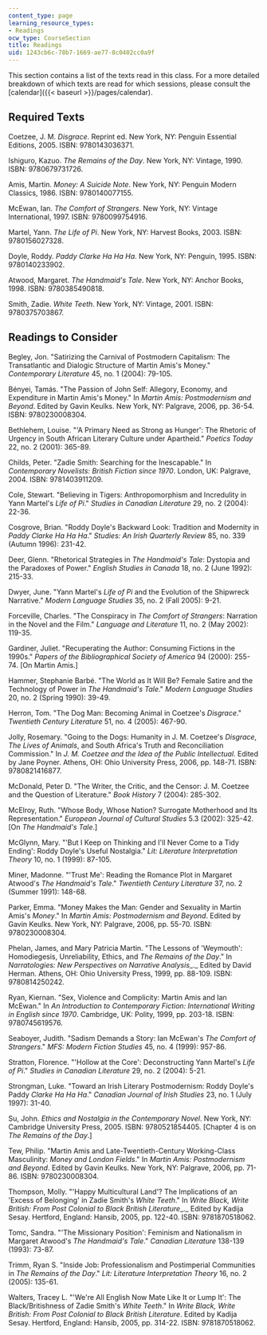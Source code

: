 ```yaml
---
content_type: page
learning_resource_types:
- Readings
ocw_type: CourseSection
title: Readings
uid: 1243cb6c-78b7-1669-ae77-8c0402cc0a9f
---
```


This section contains a list of the texts read in this class. For a more detailed breakdown of which texts are read for which sessions, please consult the [calendar]({{< baseurl >}}/pages/calendar).

Required Texts
--------------

Coetzee, J. M. _Disgrace_. Reprint ed. New York, NY: Penguin Essential Editions, 2005. ISBN: 9780143036371.

Ishiguro, Kazuo. _The Remains of the Day_. New York, NY: Vintage, 1990. ISBN: 9780679731726.

Amis, Martin. _Money: A Suicide Note_. New York, NY: Penguin Modern Classics, 1986. ISBN: 9780140077155.

McEwan, Ian. _The Comfort of Strangers_. New York, NY: Vintage International, 1997. ISBN: 9780099754916.

Martel, Yann. _The Life of Pi_. New York, NY: Harvest Books, 2003. ISBN: 9780156027328.

Doyle, Roddy. _Paddy Clarke Ha Ha Ha_. New York, NY: Penguin, 1995. ISBN: 9780140233902.

Atwood, Margaret. _The Handmaid's Tale_. New York, NY: Anchor Books, 1998. ISBN: 9780385490818.

Smith, Zadie. _White Teeth_. New York, NY: Vintage, 2001. ISBN: 9780375703867.

Readings to Consider
--------------------

Begley, Jon. "Satirizing the Carnival of Postmodern Capitalism: The Transatlantic and Dialogic Structure of Martin Amis's Money." _Contemporary Literature_ 45, no. 1 (2004): 79-105.

Bényei, Tamás. "The Passion of John Self: Allegory, Economy, and Expenditure in Martin Amis's Money." In _Martin Amis: Postmodernism and Beyond_. Edited by Gavin Keulks. New York, NY: Palgrave, 2006, pp. 36-54. ISBN: 9780230008304.

Bethlehem, Louise. "'A Primary Need as Strong as Hunger': The Rhetoric of Urgency in South African Literary Culture under Apartheid." _Poetics Today_ 22, no. 2 (2001): 365-89.

Childs, Peter. "Zadie Smith: Searching for the Inescapable." In _Contemporary Novelists: British Fiction since 1970_. London, UK: Palgrave, 2004. ISBN: 9781403911209.

Cole, Stewart. "Believing in Tigers: Anthropomorphism and Incredulity in Yann Martel's _Life of Pi_." _Studies in Canadian Literature_ 29, no. 2 (2004): 22-36.

Cosgrove, Brian. "Roddy Doyle's Backward Look: Tradition and Modernity in _Paddy Clarke Ha Ha Ha_." _Studies: An Irish Quarterly Review_ 85, no. 339 (Autumn 1996): 231-42.

Deer, Glenn. "Rhetorical Strategies in _The Handmaid's Tale_: Dystopia and the Paradoxes of Power." _English Studies in Canada_ 18, no. 2 (June 1992): 215-33.

Dwyer, June. "Yann Martel's _Life of Pi_ and the Evolution of the Shipwreck Narrative." _Modern Language Studies_ 35, no. 2 (Fall 2005): 9-21.

Forceville, Charles. "The Conspiracy in _The Comfort of Strangers_: Narration in the Novel and the Film." _Language and Literature_ 11, no. 2 (May 2002): 119-35.

Gardiner, Juliet. "Recuperating the Author: Consuming Fictions in the 1990s." _Papers of the Bibliographical Society of America_ 94 (2000): 255-74. \[On Martin Amis.\]

Hammer, Stephanie Barbé. "The World as It Will Be? Female Satire and the Technology of Power in _The Handmaid's Tale_." _Modern Language Studies_ 20, no. 2 (Spring 1990): 39-49.

Herron, Tom. "The Dog Man: Becoming Animal in Coetzee's _Disgrace_." _Twentieth Century Literature_ 51, no. 4 (2005): 467-90.

Jolly, Rosemary. "Going to the Dogs: Humanity in J. M. Coetzee's _Disgrace_, _The Lives of Animals_, and South Africa's Truth and Reconciliation Commission." In _J. M. Coetzee and the Idea of the Public Intellectual_. Edited by Jane Poyner. Athens, OH: Ohio University Press, 2006, pp. 148-71. ISBN: 9780821416877.

McDonald, Peter D. "The Writer, the Critic, and the Censor: J. M. Coetzee and the Question of Literature." _Book History_ 7 (2004): 285-302.

McElroy, Ruth. "Whose Body, Whose Nation? Surrogate Motherhood and Its Representation." _European Journal of Cultural Studies_ 5.3 (2002): 325-42. \[On _The Handmaid's Tale_.\]

McGlynn, Mary. "'But I Keep on Thinking and I'll Never Come to a Tidy Ending': Roddy Doyle's Useful Nostalgia." _Lit: Literature Interpretation Theory_ 10, no. 1 (1999): 87-105.

Miner, Madonne. "'Trust Me': Reading the Romance Plot in Margaret Atwood's _The Handmaid's Tale_." _Twentieth Century Literature_ 37, no. 2 (Summer 1991): 148-68.

Parker, Emma. "Money Makes the Man: Gender and Sexuality in Martin Amis's _Money_." In _Martin Amis: Postmodernism and Beyond_. Edited by Gavin Keulks. New York, NY: Palgrave, 2006, pp. 55-70. ISBN: 9780230008304.

Phelan, James, and Mary Patricia Martin. "The Lessons of 'Weymouth': Homodiegesis, Unreliability, Ethics, and _The Remains of the Day_." In _Narratologies: New Perspectives on Narrative Analysis__._ Edited by David Herman. Athens, OH: Ohio University Press, 1999, pp. 88-109. ISBN: 9780814250242.

Ryan, Kiernan. "Sex, Violence and Complicity: Martin Amis and Ian McEwan." In _An Introduction to Contemporary Fiction: International Writing in English since 1970_. Cambridge, UK: Polity, 1999, pp. 203-18. ISBN: 9780745619576.

Seaboyer, Judith. "Sadism Demands a Story: Ian McEwan's _The Comfort of Strangers_." _MFS: Modern Fiction Studies_ 45, no. 4 (1999): 957-86.

Stratton, Florence. "'Hollow at the Core': Deconstructing Yann Martel's _Life of Pi_." _Studies in Canadian Literature_ 29, no. 2 (2004): 5-21.

Strongman, Luke. "Toward an Irish Literary Postmodernism: Roddy Doyle's Paddy _Clarke Ha Ha Ha_." _Canadian Journal of Irish Studies_ 23, no. 1 (July 1997): 31-40.

Su, John. _Ethics and Nostalgia in the Contemporary Novel_. New York, NY: Cambridge University Press, 2005. ISBN: 9780521854405. \[Chapter 4 is on _The Remains of the Day_.\]

Tew, Philip. "Martin Amis and Late-Twentieth-Century Working-Class Masculinity: _Money and London Fields_." In _Martin Amis: Postmodernism and Beyond_. Edited by Gavin Keulks. New York, NY: Palgrave, 2006, pp. 71-86. ISBN: 9780230008304.

Thompson, Molly. "'Happy Multicultural Land'? The Implications of an 'Excess of Belonging' in Zadie Smith's _White Teeth_." In _Write Black, Write British: From Post Colonial to Black British Literature__._ Edited by Kadija Sesay. Hertford, England: Hansib, 2005, pp. 122-40. ISBN: 9781870518062.

Tomc, Sandra. "'The Missionary Position': Feminism and Nationalism in Margaret Atwood's _The Handmaid's Tale_." _Canadian Literature_ 138-139 (1993): 73-87.

Trimm, Ryan S. "Inside Job: Professionalism and Postimperial Communities in _The Remains of the Day_." _Lit: Literature Interpretation Theory_ 16, no. 2 (2005): 135-61.

Walters, Tracey L. "'We're All English Now Mate Like It or Lump It': The Black/Britishness of Zadie Smith's _White Teeth_." In _Write Black, Write British: From Post Colonial to Black British Literature_. Edited by Kadija Sesay. Hertford, England: Hansib, 2005, pp. 314-22. ISBN: 9781870518062.